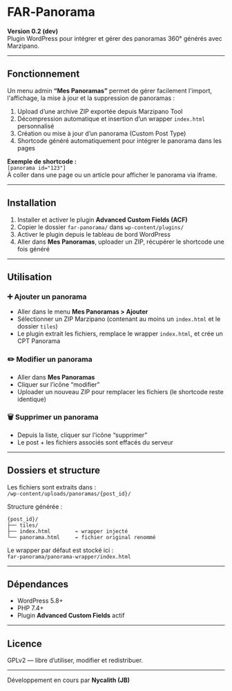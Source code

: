 # FAR‑Panorama

**Version 0.2 (dev)**  
Plugin WordPress pour intégrer et gérer des panoramas 360° générés avec Marzipano.

---

## Fonctionnement

Un menu admin **“Mes Panoramas”** permet de gérer facilement l'import, l'affichage, la mise à jour et la suppression de panoramas :

1. Upload d’une archive ZIP exportée depuis Marzipano Tool  
2. Décompression automatique et insertion d’un wrapper `index.html`  personnalisé  
3. Création ou mise à jour d’un panorama (Custom Post Type)  
4. Shortcode généré automatiquement pour intégrer le panorama dans les pages

**Exemple de shortcode :**  
`[panorama id="123"]`  
À coller dans une page ou un article pour afficher le panorama via iframe.

---

## Installation

1. Installer et activer le plugin **Advanced Custom Fields (ACF)**  
2. Copier le dossier `far-panorama/` dans `wp-content/plugins/`  
3. Activer le plugin depuis le tableau de bord WordPress  
4. Aller dans **Mes Panoramas**, uploader un ZIP, récupérer le shortcode une fois généré

---

## Utilisation

### ➕ Ajouter un panorama

- Aller dans le menu **Mes Panoramas > Ajouter**  
- Sélectionner un ZIP Marzipano (contenant au moins un `index.html` et le dossier `tiles`)  
- Le plugin extrait les fichiers, remplace le wrapper `index.html`, et crée un CPT Panorama

### ✏️ Modifier un panorama

- Aller dans **Mes Panoramas**  
- Cliquer sur l’icône “modifier”  
- Uploader un nouveau ZIP pour remplacer les fichiers (le shortcode reste identique)

### 🗑️ Supprimer un panorama

- Depuis la liste, cliquer sur l’icône “supprimer”  
- Le post + les fichiers associés sont effacés du serveur

---

## Dossiers et structure

Les fichiers sont extraits dans :  
`/wp-content/uploads/panoramas/{post_id}/`

Structure générée :

```text
{post_id}/
├── tiles/
├── index.html        ← wrapper injecté
└── panorama.html     ← fichier original renommé
```

Le wrapper par défaut est stocké ici :  
`far-panorama/panorama-wrapper/index.html`

---

## Dépendances

- WordPress 5.8+  
- PHP 7.4+  
- Plugin **Advanced Custom Fields** actif

---

## Licence

GPLv2 — libre d’utiliser, modifier et redistribuer.

---

Développement en cours par **Nycalith (JB)**

